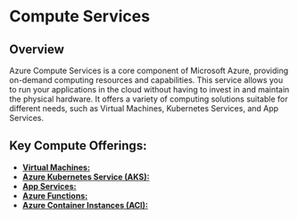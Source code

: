 # Compute Services
## Overview
Azure Compute Services is a core component of Microsoft Azure, providing on-demand computing resources and capabilities. This service allows you to run your applications in the cloud without having to invest in and maintain the physical hardware. It offers a variety of computing solutions suitable for different needs, such as Virtual Machines, Kubernetes Services, and App Services.

## Key Compute Offerings:
- **[Virtual Machines:](https://github.com/georgemarantos/Microsoft/tree/main/Azure/Compute/)**
- **[Azure Kubernetes Service (AKS):](https://github.com/georgemarantos/Microsoft/tree/main/Azure/Storage/)**
- **[App Services:](https://github.com/georgemarantos/Microsoft/tree/main/Azure/Database/)**
- **[Azure Functions:](https://github.com/georgemarantos/Microsoft/tree/main/Azure/Networking/)**
- **[Azure Container Instances (ACI):](https://github.com/georgemarantos/Microsoft/tree/main/Azure/Analytics/)**